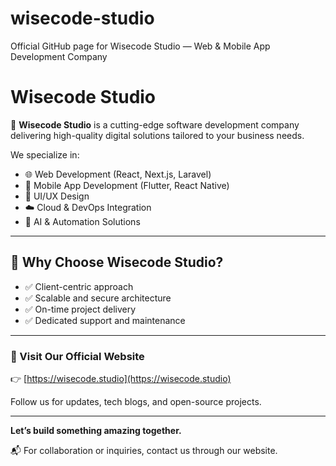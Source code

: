 # wisecode-studio
Official GitHub page for Wisecode Studio — Web &amp; Mobile App Development Company
# Wisecode Studio

🚀 **Wisecode Studio** is a cutting-edge software development company delivering high-quality digital solutions tailored to your business needs.

We specialize in:

- 🌐 Web Development (React, Next.js, Laravel)
- 📱 Mobile App Development (Flutter, React Native)
- 🎨 UI/UX Design
- ☁️ Cloud & DevOps Integration
- 🧠 AI & Automation Solutions

---

## 🌟 Why Choose Wisecode Studio?

- ✅ Client-centric approach
- ✅ Scalable and secure architecture
- ✅ On-time project delivery
- ✅ Dedicated support and maintenance

---

### 🔗 Visit Our Official Website

👉 [https://wisecode.studio](https://wisecode.studio)

Follow us for updates, tech blogs, and open-source projects.

---

**Let’s build something amazing together.**

📬 For collaboration or inquiries, contact us through our website.
